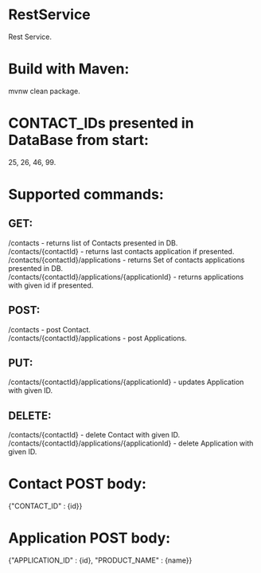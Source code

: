 # RestService
Rest Service.
# Build with Maven:
mvnw clean package.
# CONTACT_IDs presented in DataBase from start:
25, 26, 46, 99.
# Supported commands:
## GET: 
/contacts - returns list of Contacts presented in DB. \
/contacts/{contactId} - returns last contacts application if presented. \
/contacts/{contactId}/applications - returns Set of contacts applications presented in DB. \
/contacts/{contactId}/applications/{applicationId} - returns applications with given id if presented.
## POST:
/contacts - post Contact. \
/contacts/{contactId}/applications - post Applications.
## PUT: 
/contacts/{contactId}/applications/{applicationId} - updates Application with given ID. 
## DELETE:
/contacts/{contactId} - delete Contact with given ID. \
/contacts/{contactId}/applications/{applicationId} - delete Application with given ID. 
# Contact POST body:
{"CONTACT_ID" : {id}}
# Application POST body:
{"APPLICATION_ID" : {id}, "PRODUCT_NAME" : {name}}
